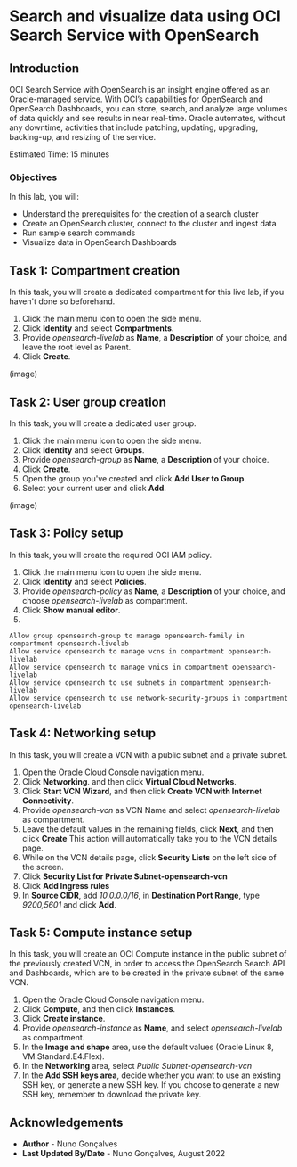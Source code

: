 # Search and visualize data using OCI Search Service with OpenSearch

## Introduction

OCI Search Service with OpenSearch is an insight engine offered as an Oracle-managed service. With OCI’s capabilities for OpenSearch and OpenSearch Dashboards, you can store, search, and analyze large volumes of data quickly and see results in near real-time. Oracle automates, without any downtime, activities that include patching, updating, upgrading, backing-up, and resizing of the service.

Estimated Time: 15 minutes

### Objectives

In this lab, you will:
- Understand the prerequisites for the creation of a search cluster
- Create an OpenSearch cluster, connect to the cluster and ingest data
- Run sample search commands
- Visualize data in OpenSearch Dashboards


## Task 1: Compartment creation

In this task, you will create a dedicated compartment for this live lab, if you haven't done so beforehand.

1. Click the main menu icon to open the side menu.
2. Click **Identity** and select **Compartments**.
3. Provide *opensearch-livelab* as **Name**, a **Description** of your choice, and leave the root level as Parent.
4. Click **Create**.

(image)

## Task 2: User group creation

In this task, you will create a dedicated user group.

1. Click the main menu icon to open the side menu.
2. Click **Identity** and select **Groups**.
3. Provide *opensearch-group* as **Name**, a **Description** of your choice.
4. Click **Create**.
5. Open the group you've created and click **Add User to Group**.
6. Select your current user and click **Add**.

(image)

## Task 3: Policy setup

In this task, you will create the required OCI IAM policy.

1. Click the main menu icon to open the side menu.
2. Click **Identity** and select **Policies**.
3. Provide *opensearch-policy* as **Name**, a **Description** of your choice, and choose *opensearch-livelab* as compartment.
4. Click **Show manual editor**.
5. 

   ```
   Allow group opensearch-group to manage opensearch-family in compartment opensearch-livelab
   Allow service opensearch to manage vcns in compartment opensearch-livelab
   Allow service opensearch to manage vnics in compartment opensearch-livelab
   Allow service opensearch to use subnets in compartment opensearch-livelab
   Allow service opensearch to use network-security-groups in compartment opensearch-livelab
   ```

## Task 4: Networking setup

In this task, you will create a VCN with a public subnet and a private subnet.

1. Open the Oracle Cloud Console navigation menu.
2. Click **Networking**. and then click **Virtual Cloud Networks**.
3. Click **Start VCN Wizard**, and then click **Create VCN with Internet Connectivity**.  
4. Provide *opensearch-vcn* as VCN Name and select *opensearch-livelab* as compartment.
5. Leave the default values in the remaining fields, click **Next**, and then click **Create** 
This action will automatically take you to the VCN details page.
6. While on the VCN details page, click **Security Lists** on the left side of the screen.
7. Click **Security List for Private Subnet-opensearch-vcn**
8. Click **Add Ingress rules**
9. In **Source CIDR**, add *10.0.0.0/16*, in **Destination Port Range**, type *9200,5601* and click **Add**.

## Task 5: Compute instance setup

In this task, you will create an OCI Compute instance in the public subnet of the previously created VCN, in order to access the OpenSearch Search API and Dashboards, which are to be created in the private subnet of the same VCN.

1. Open the Oracle Cloud Console navigation menu.
2. Click **Compute**, and then click **Instances**.
3. Click **Create instance**.
4. Provide *opensearch-instance* as **Name**, and select *opensearch-livelab* as compartment.
5. In the **Image and shape** area, use the default values (Oracle Linux 8, VM.Standard.E4.Flex).
6. In the **Networking** area, select *Public Subnet-opensearch-vcn*
7. In the **Add SSH keys area**, decide whether you want to use an existing SSH key, or generate a new SSH key. If you choose to generate a new SSH key, remember to download the private key.

## Acknowledgements

* **Author** - Nuno Gonçalves
* **Last Updated By/Date** - Nuno Gonçalves, August 2022
